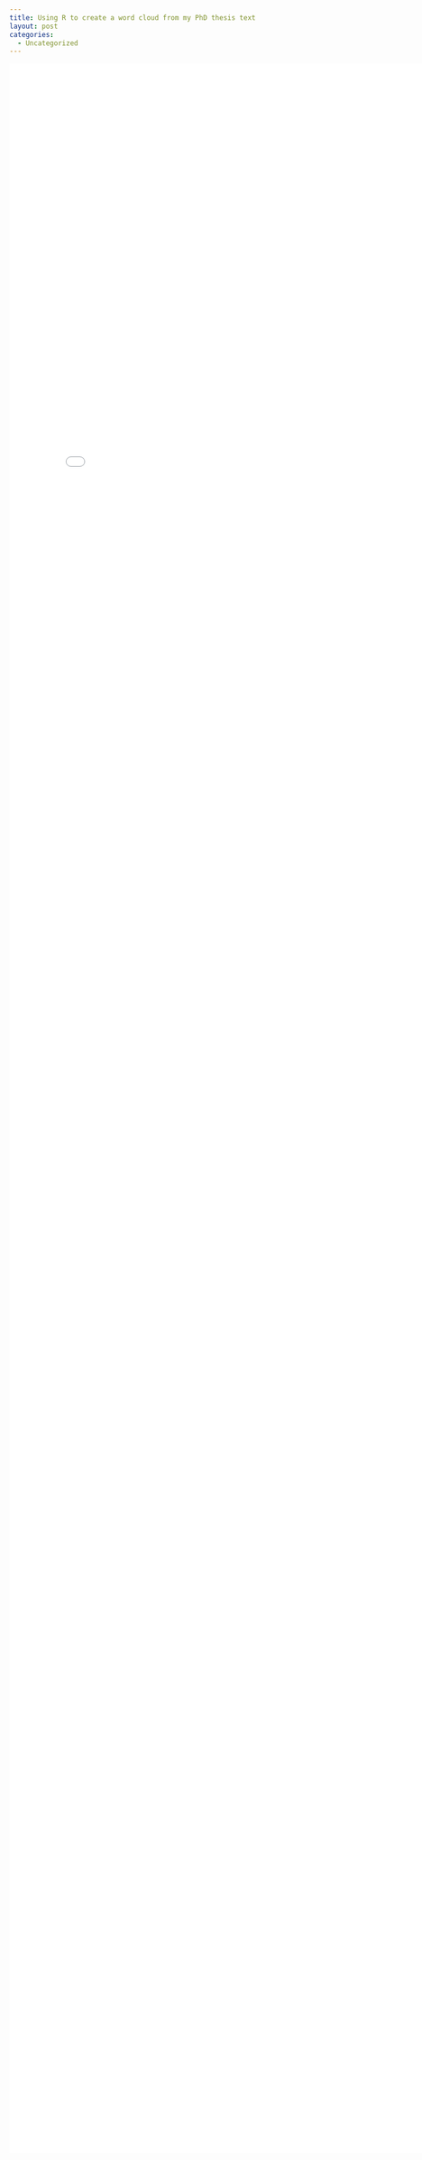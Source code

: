 ```yaml
---
title: Using R to create a word cloud from my PhD thesis text
layout: post
categories:
  - Uncategorized
---
```


<iframe width="800" height= "3700" frameborder="0" scrolling="no" src="/public/html/Blog-27-11-2016/text_mining_my_PHD_thesis.html"></iframe>


